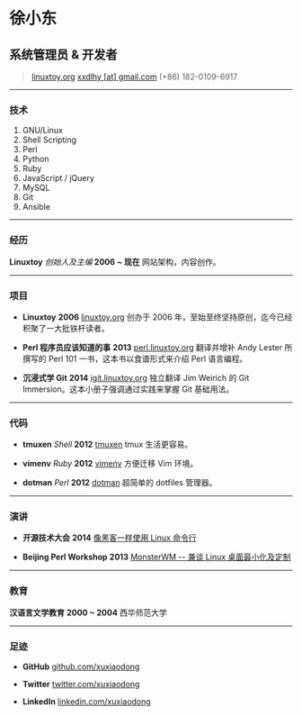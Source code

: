 # 徐小东
## 系统管理员 & 开发者

> [linuxtoy.org](http://linuxtoy.org)
> [xxdlhy [at] gmail.com](mailto:xxdlhy@gmail.com)
> (+86) 182-0109-6917

------

### 技术

1. GNU/Linux
1. Shell Scripting
1. Perl
1. Python
1. Ruby
1. JavaScript / jQuery
1. MySQL
1. Git
1. Ansible

------

### 经历

**Linuxtoy** *创始人及主编* __2006 ~ 现在__
    网站架构，内容创作。

------

### 项目

* **Linuxtoy** __2006__
    [linuxtoy.org](http://linuxtoy.org)
    创办于 2006 年，至始至终坚持原创，迄今已经积聚了一大批铁杆读者。

* **Perl 程序员应该知道的事** __2013__
    [perl.linuxtoy.org](http://perl.linuxtoy.org)
    翻译并增补 Andy Lester 所撰写的 Perl 101 一书，这本书以食谱形式来介绍 Perl 语言编程。

* **沉浸式学 Git** __2014__
    [igit.linuxtoy.org](http://igit.linuxtoy.org)
    独立翻译 Jim Weirich 的 Git Immersion。这本小册子强调通过实践来掌握 Git 基础用法。

------

### 代码

* **tmuxen** *Shell* __2012__
    [tmuxen](http://github.com/xuxiaodong/tmuxen)
    tmux 生活更容易。

* **vimenv** *Ruby* __2012__
    [vimenv](http://github.com/xuxiaodong/vimenv)
    方便迁移 Vim 环境。

* **dotman** *Perl* __2012__
    [dotman](http://github.com/xuxiaodong/dotman)
    超简单的 dotfiles 管理器。

------

### 演讲

* **开源技术大会** __2014__
    [像黑客一样使用 Linux 命令行](http://talk.linuxtoy.org/using-cli/)

* **Beijing Perl Workshop** __2013__
    [MonsterWM -- 兼谈 Linux 桌面最小化及定制](http://talk.linuxtoy.org/using-mwm/)

------

### 教育

**汉语言文学教育** __2000 ~ 2004__
    西华师范大学

------

### 足迹

* **GitHub**
    [github.com/xuxiaodong](https://github.com/xuxiaodong)

* **Twitter**
    [twitter.com/xuxiaodong](https://twitter.com/xuxiaodong)

* **LinkedIn**
    [linkedin.com/xuxiaodong](http://www.linkedin.com/pub/xiaodong-xu/62/319/7)
